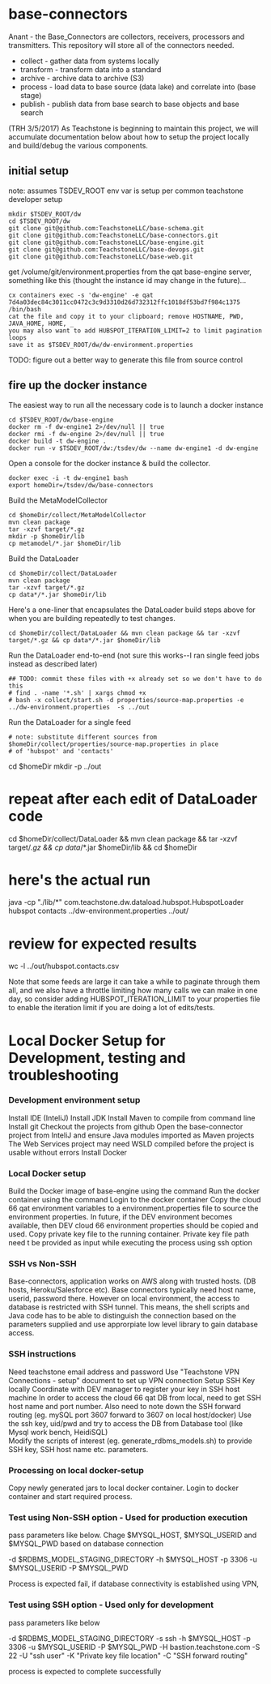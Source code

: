 # base-connectors
Anant - the Base_Connectors are collectors, receivers, processors and transmitters. This repository will store all of the connectors needed.

* collect - gather data from systems locally
* transform - transform data into a standard
* archive - archive data to archive (S3)
* process - load data to base source (data lake) and correlate into (base stage)
* publish - publish data from base search to base objects and base search  

(TRH 3/5/2017) As Teachstone is beginning to maintain this project, we will accumulate documentation below about how to setup the project locally and build/debug the various components.

## initial setup
note: assumes TSDEV_ROOT env var is setup per common teachstone developer setup
```
mkdir $TSDEV_ROOT/dw
cd $TSDEV_ROOT/dw
git clone git@github.com:TeachstoneLLC/base-schema.git
git clone git@github.com:TeachstoneLLC/base-connectors.git
git clone git@github.com:TeachstoneLLC/base-engine.git
git clone git@github.com:TeachstoneLLC/base-devops.git
git clone git@github.com:TeachstoneLLC/base-web.git
```

get /volume/git/environment.properties from the qat base-engine server, something like this (thought the instance id may change in the future)...
```
cx containers exec -s 'dw-engine' -e qat 7d4a03dec84c3011cc0472c3c9d3310d26d732312ffc1018df53bd7f984c1375 /bin/bash
cat the file and copy it to your clipboard; remove HOSTNAME, PWD, JAVA_HOME, HOME, _
you may also want to add HUBSPOT_ITERATION_LIMIT=2 to limit pagination loops
save it as $TSDEV_ROOT/dw/dw-environment.properties
```
TODO: figure out a better way to generate this file from source control

## fire up the docker instance
The easiest way to run all the necessary code is to launch a docker instance
```
cd $TSDEV_ROOT/dw/base-engine
docker rm -f dw-engine1 2>/dev/null || true
docker rmi -f dw-engine 2>/dev/null || true
docker build -t dw-engine .
docker run -v $TSDEV_ROOT/dw:/tsdev/dw --name dw-engine1 -d dw-engine
```

Open a console for the docker instance & build the collector.
```
docker exec -i -t dw-engine1 bash
export homeDir=/tsdev/dw/base-connectors
```

Build the MetaModelCollector
```
cd $homeDir/collect/MetaModelCollector
mvn clean package
tar -xzvf target/*.gz
mkdir -p $homeDir/lib
cp metamodel/*.jar $homeDir/lib
```

Build the DataLoader
```
cd $homeDir/collect/DataLoader
mvn clean package
tar -xzvf target/*.gz
cp data*/*.jar $homeDir/lib
```

Here's a one-liner that encapsulates the DataLoader build steps above for when you are building repeatedly to test changes.
```
cd $homeDir/collect/DataLoader && mvn clean package && tar -xzvf target/*.gz && cp data*/*.jar $homeDir/lib
```

Run the DataLoader end-to-end (not sure this works--I ran single feed jobs instead as described later)
```
## TODO: commit these files with +x already set so we don't have to do this
# find . -name '*.sh' | xargs chmod +x
# bash -x collect/start.sh -d properties/source-map.properties -e ../dw-environment.properties  -s ../out
```

Run the DataLoader for a single feed
```
# note: substitute different sources from $homeDir/collect/properties/source-map.properties in place
# of 'hubspot' and 'contacts'
```
cd $homeDir
mkdir -p ../out

# repeat after each edit of DataLoader code
cd $homeDir/collect/DataLoader && mvn clean package && tar -xzvf target/*.gz && cp data*/*.jar $homeDir/lib && cd $homeDir

# here's the actual run
java -cp "./lib/*" com.teachstone.dw.dataload.hubspot.HubspotLoader hubspot contacts ../dw-environment.properties ../out/

# review for expected results
wc -l ../out/hubspot.contacts.csv

Note that some feeds are large it can take a while to paginate through them all, and we also
have a throttle limiting how many calls we can make in one day, so consider adding
HUBSPOT_ITERATION_LIMIT to your properties file to enable the iteration limit if you are doing a lot of edits/tests.

# Local Docker Setup for Development, testing and troubleshooting
### Development environment setup
Install IDE (InteliJ)
Install JDK
Install Maven to compile from command line
Install git
Checkout the projects from github
Open the base-connector project from InteliJ and ensure Java modules imported as Maven projects
The Web Services project may need WSLD compiled before the project is usable without errors
Install Docker

### Local Docker setup
Build the Docker image of base-engine using the command
Run the docker container using the command
Login to the docker container
Copy the cloud 66 qat environment variables to a environment.properties file to source the environment properties. In future, if the DEV environment becomes available, then DEV  cloud 66 environment properties should be copied and used.
Copy private key file to the running container. Private key file path need t be provided as input while executing the process using ssh option


### SSH vs Non-SSH
Base-connectors, application works on AWS along with trusted hosts. (DB hosts, Heroku/Salesforce etc). Base connectors typically need host name, userid, password there. However on local environment, the access to database is restricted with SSH tunnel. This means, the shell scripts and Java code has to be able to distinguish the connection based on the parameters supplied and use approrpiate low level library to gain database access.

### SSH instructions
Need teachstone email address and password
Use "Teachstone VPN Connections - setup" document to set up VPN connection
Setup SSH Key locally
Coordinate with DEV manager to register your key in SSH host machine
In order to access the cloud 66 qat DB from local, need to get SSH host name and port number. Also need to note down the SSH forward routing (eg. mySQL port 3607 forward to 3607 on local host/docker)
Use the ssh key, uid/pwd and try to access the DB from Database tool (like Mysql work bench, HeidiSQL)  
Modify the scripts of interest (eg. generate_rdbms_models.sh) to provide SSH key, SSH host name etc. parameters.

### Processing on local docker-setup
Copy newly generated jars to local docker container. Login to docker container and start required process.

### Test using Non-SSH option - Used for production execution
pass parameters like below. Chage $MYSQL_HOST, $MYSQL_USERID and $MYSQL_PWD based on database connection

-d $RDBMS_MODEL_STAGING_DIRECTORY -h $MYSQL_HOST -p 3306 -u $MYSQL_USERID -P $MYSQL_PWD

Process is expected fail, if database connectivity is established using VPN,  

### Test using SSH option - Used only for development
pass parameters like below

-d $RDBMS_MODEL_STAGING_DIRECTORY -s ssh -h $MYSQL_HOST -p 3306 -u $MYSQL_USERID -P $MYSQL_PWD -H bastion.teachstone.com -S 22 -U "ssh user" -K "Private key file location" -C "SSH forward routing"

process is expected to complete successfully
